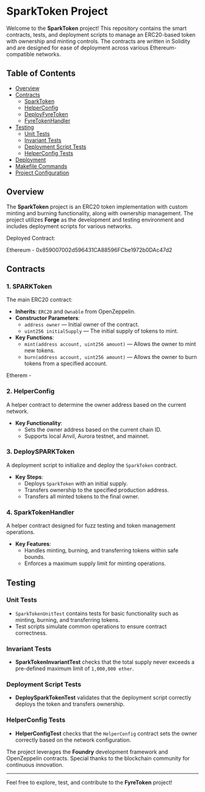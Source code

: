 # SparkToken Project

Welcome to the **SparkToken** project! This repository contains the smart contracts, tests, and deployment scripts to manage an ERC20-based token with ownership and minting controls. The contracts are written in Solidity and are designed for ease of deployment across various Ethereum-compatible networks.

## Table of Contents

- [Overview](#overview)
- [Contracts](#contracts)
  - [SparkToken](#sparktoken)
  - [HelperConfig](#helperconfig)
  - [DeployFyreToken](#deployfyretoken)
  - [FyreTokenHandler](#fyretokenhandler)
- [Testing](#testing)
  - [Unit Tests](#unit-tests)
  - [Invariant Tests](#invariant-tests)
  - [Deployment Script Tests](#deployment-script-tests)
  - [HelperConfig Tests](#helperconfig-tests)
- [Deployment](#deployment)
- [Makefile Commands](#makefile-commands)
- [Project Configuration](#project-configuration)

## Overview

The **SparkToken** project is an ERC20 token implementation with custom minting and burning functionality, along with ownership management. The project utilizes **Forge** as the development and testing environment and includes deployment scripts for various networks.

Deployed Contract:

Ethereum - 0x859007002d596431CA88596FCbe1972b0DAc47d2

## Contracts

### 1. SPARKToken

The main ERC20 contract:

- **Inherits**: `ERC20` and `Ownable` from OpenZeppelin.
- **Constructor Parameters**:
  - `address owner` — Initial owner of the contract.
  - `uint256 initialSupply` — The initial supply of tokens to mint.
- **Key Functions**:
  - `mint(address account, uint256 amount)` — Allows the owner to mint new tokens.
  - `burn(address account, uint256 amount)` — Allows the owner to burn tokens from a specified account.
 
Etherem -   

### 2. HelperConfig

A helper contract to determine the owner address based on the current network.

- **Key Functionality**:
  - Sets the owner address based on the current chain ID.
  - Supports local Anvil, Aurora testnet, and mainnet.

### 3. DeploySPARKToken

A deployment script to initialize and deploy the `SparkToken` contract.

- **Key Steps**:
  - Deploys `SparkToken` with an initial supply.
  - Transfers ownership to the specified production address.
  - Transfers all minted tokens to the final owner.

### 4. SparkTokenHandler

A helper contract designed for fuzz testing and token management operations.

- **Key Features**:
  - Handles minting, burning, and transferring tokens within safe bounds.
  - Enforces a maximum supply limit for minting operations.

## Testing

### Unit Tests

- `SparkTokenUnitTest` contains tests for basic functionality such as minting, burning, and transferring tokens.
- Test scripts simulate common operations to ensure contract correctness.

### Invariant Tests

- **SparkTokenInvariantTest** checks that the total supply never exceeds a pre-defined maximum limit of `1,000,000 ether`.

### Deployment Script Tests

- **DeploySparkTokenTest** validates that the deployment script correctly deploys the token and transfers ownership.

### HelperConfig Tests

- **HelperConfigTest** checks that the `HelperConfig` contract sets the owner correctly based on the network configuration.

The project leverages the **Foundry** development framework and OpenZeppelin contracts. Special thanks to the blockchain community for continuous innovation.

---

Feel free to explore, test, and contribute to the **FyreToken** project!
